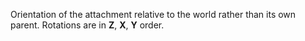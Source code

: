 Orientation of the attachment relative to the world rather than its own
parent. Rotations are in **Z**, **X**, **Y** order.